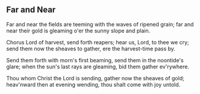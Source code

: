 ## Far and Near

Far and near the fields are teeming
with the waves of ripened grain;
far and near their gold is gleaming
o'er the sunny slope and plain.

Chorus
Lord of harvest, send forth reapers;
hear us, Lord, to thee we cry;
send them now the sheaves to gather,
ere the harvest-time pass by.

Send them forth with morn's first beaming,
send them in the noontide's glare;
when the sun's last rays are gleaming,
bid them gather ev'rywhere.

Thou whom Christ the Lord is sending,
gather now the sheaves of gold;
heav'nward then at evening wending,
thou shalt come with joy untold.
